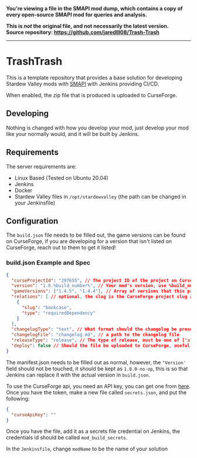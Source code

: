 **You're viewing a file in the SMAPI mod dump, which contains a copy of every open-source SMAPI mod
for queries and analysis.**

**This is _not_ the original file, and not necessarily the latest version.**  
**Source repository: https://github.com/jaredlll08/Trash-Trash**

----

# TrashTrash
This is a template repository that provides a base solution for developing Stardew Valley mods with [SMAPI](https://smapi.io) with Jenkins providing CI/CD.

When enabled, the zip file that is produced is uploaded to CurseForge.

## Developing
Nothing is changed with how you develop your mod, just develop your mod like your normally would, and it will be built by Jenkins.

## Requirements
The server requirements are:
* Linux Based (Tested on Ubuntu 20.04)
* Jenkins
* Docker
* Stardew Valley files in `/opt/stardewvalley` (the path can be changed in your Jenkinsfile)

## Configuration
The `build.json` file needs to be filled out, the game versions can be found on CurseForge, if you are developing for a version that isn't listed on CurseForge, reach out to them to get it listed!

### build.json Example and Spec

```json
{
  "curseProjectId": "297655", // The project ID of the project on CurseForge
  "version": "1.0.%build_number%", // Your mod's version, use %build_number% to replace it with the Jenkins build number
  "gameVersions": ["1.4.5", "1.4.4"], // Array of versions that this project supports
  "relations": [ // optional, the slug is the CurseForge project slug and the type can be one of ["embeddedLibrary", "incompatible", "optionalDependency", "requiredDependency", "tool"]
    {
      "slug": "bookcase",
      "type": "requiredDependency"
    }
  ],
  "changelogType": "text", // What format should the changelog be presented in, must be one of ["text", "html", "markdown"]
  "changelogFile": "changelog.md", // a path to the changelog file
  "releaseType": "release", // The type of release, must be one of ["alpha", "beta", "release"]
  "deploy": false // Should the file be uploaded to CurseForge, useful when you are making changes and don't want the file to be uploaded straight away
}
```

The manifest.json needs to be filled out as normal, however, the `"Version'` field should not be touched, it should be kept as `1.0.0-no-op`, this is so that Jenkins can replace it with the actual version in `build.json`.

To use the CurseForge api, you need an API key, you can get one from [here](https://www.curseforge.com/account/api-tokens).
Once you have the token, make a new file called `secrets.json`, and put the following:
```json
{
  "curseApiKey": ""
}
```
Once you have the file, add it as a secrets file credential on Jenkins, the credentials id should be called `mod_build_secrets`.

In the `Jenkinsfile`, change `modName` to be the name of your solution